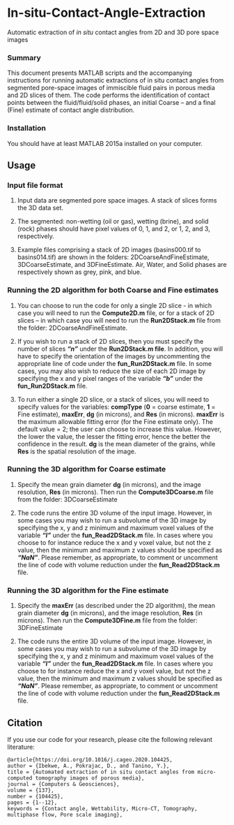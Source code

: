 # In-situ-Contact-Angle-Extraction
Automatic extraction of *in situ* contact angles from 2D and 3D pore space images

### Summary
This document presents MATLAB scripts and the accompanying instructions for running automatic extractions of in situ contact angles from segmented pore-space images of immiscible fluid pairs in porous media and 2D slices of them. The code performs the identification of contact points between the fluid/fluid/solid phases, an initial Coarse – and a final (Fine) estimate of contact angle distribution.

### Installation
You should have at least MATLAB  2015a installed on your computer.

## Usage
### Input file format
1. Input data are segmented pore space images. A stack of slices forms the 3D data set. 

2. The segmented: non-wetting (oil or gas), wetting (brine), and solid (rock) phases should have pixel values of 0, 1, and 2, or 1, 2, and 3, respectively. 

3. Example files comprising a stack of 2D images (basins000.tif to basins014.tif) are shown in the folders: 2DCoarseAndFineEstimate, 3DCoarseEstimate, and 3DFineEstimate. Air, Water, and Solid phases are respectively shown as grey, pink, and blue. 

### Running the 2D algorithm for both Coarse and Fine estimates
1. You can choose to run the code for only a single 2D slice - in which case you will need to run the **Compute2D.m** file, or for a stack of 2D slices – in which case you will need to run the **Run2DStack.m** file from the folder: 2DCoarseAndFineEstimate. 

2. If you wish to run a stack of 2D slices, then you must specify the number of slices ***“n”*** under the **Run2DStack.m file**. In addition, you will have to specify the orientation of the images by uncommenting the appropriate line of code under the **fun_Run2DStack.m** file. In some cases, you may also wish to reduce the size of each 2D image by specifying the x and y pixel ranges of the variable ***“b”*** under the **fun_Run2DStack.m** file.

3. To run either a single 2D slice, or a stack of slices, you will need to specify values for the variables: **compType** (**0** = coarse estimate, **1** = Fine estimate), **maxErr**, **dg** (in microns), and **Res** (in microns). **maxErr** is the maximum allowable fitting error (for the Fine estimate only). The default value = 2; the user can choose to increase this value. However, the lower the value, the lesser the fitting error, hence the better the confidence in the result. **dg** is the mean diameter of the grains, while **Res** is the spatial resolution of the image.

### Running the 3D algorithm for Coarse estimate
1. Specify the mean grain diameter **dg** (in microns), and the image resolution, **Res** (in microns). Then run the **Compute3DCoarse.m** file from the folder: 3DCoarseEstimate

2. The code runs the entire 3D volume of the input image. However, in some cases you may wish to run a subvolume of the 3D image by specifying the x, y and z minimum and maximum voxel values of the variable ***“I”*** under the **fun_Read2DStack.m** file. In cases where you choose to for instance reduce the x and y voxel value, but not the z value, then the minimum and maximum z values should be specified as ***“NaN”***. Please remember, as appropriate, to comment or uncomment the line of code with volume reduction under the **fun_Read2DStack.m** file.

### Running the 3D algorithm for the Fine estimate
1. Specify the **maxErr** (as described under the 2D algorithm), the mean grain diameter **dg** (in microns), and the image resolution, **Res** (in microns). Then run the **Compute3DFine.m** file from the folder: 3DFineEstimate

2. The code runs the entire 3D volume of the input image. However, in some cases you may wish to run a subvolume of the 3D image by specifying the x, y and z minimum and maximum voxel values of the variable ***“I”*** under the **fun_Read2DStack.m** file. In cases where you choose to for instance reduce the x and y voxel value, but not the z value, then the minimum and maximum z values should be specified as ***“NaN”***. Please remember, as appropriate, to comment or uncomment the line of code with volume reduction under the **fun_Read2DStack.m** file.

## Citation
If you use our code for your research, please cite the following relevant literature:
```
@article{https://doi.org/10.1016/j.cageo.2020.104425, 
author = {Ibekwe, A., Pokrajac, D., and Tanino, Y.},
title = {Automated extraction of in situ contact angles from micro-computed tomography images of porous media},
journal = {Computers & Geosciences},
volume = {137},
number = {104425},
pages = {1--12},
keywords = {Contact angle, Wettability, Micro-CT, Tomography, multiphase flow, Pore scale imaging},
```
